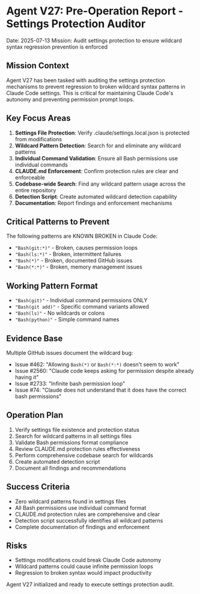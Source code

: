 # Agent V27: Pre-Operation Report - Settings Protection Auditor
Date: 2025-07-13
Mission: Audit settings protection to ensure wildcard syntax regression prevention is enforced

## Mission Context
Agent V27 has been tasked with auditing the settings protection mechanisms to prevent regression to broken wildcard syntax patterns in Claude Code settings. This is critical for maintaining Claude Code's autonomy and preventing permission prompt loops.

## Key Focus Areas
1. **Settings File Protection**: Verify .claude/settings.local.json is protected from modifications
2. **Wildcard Pattern Detection**: Search for and eliminate any wildcard patterns
3. **Individual Command Validation**: Ensure all Bash permissions use individual commands
4. **CLAUDE.md Enforcement**: Confirm protection rules are clear and enforceable
5. **Codebase-wide Search**: Find any wildcard pattern usage across the entire repository
6. **Detection Script**: Create automated wildcard detection capability
7. **Documentation**: Report findings and enforcement mechanisms

## Critical Patterns to Prevent
The following patterns are KNOWN BROKEN in Claude Code:
- `"Bash(git:*)"` - Broken, causes permission loops
- `"Bash(ls:*)"` - Broken, intermittent failures  
- `"Bash(*)"` - Broken, documented GitHub issues
- `"Bash(*:*)"` - Broken, memory management issues

## Working Pattern Format
- `"Bash(git)"` - Individual command permissions ONLY
- `"Bash(git add)"` - Specific command variants allowed
- `"Bash(ls)"` - No wildcards or colons
- `"Bash(python)"` - Simple command names

## Evidence Base
Multiple GitHub issues document the wildcard bug:
- Issue #462: "Allowing `Bash(*)` or `Bash(*:*)` doesn't seem to work"
- Issue #2560: "Claude code keeps asking for permission despite already having it"
- Issue #2733: "Infinite bash permission loop"
- Issue #74: "Claude does not understand that it does have the correct bash permissions"

## Operation Plan
1. Verify settings file existence and protection status
2. Search for wildcard patterns in all settings files
3. Validate Bash permissions format compliance
4. Review CLAUDE.md protection rules effectiveness
5. Perform comprehensive codebase search for wildcards
6. Create automated detection script
7. Document all findings and recommendations

## Success Criteria
- Zero wildcard patterns found in settings files
- All Bash permissions use individual command format
- CLAUDE.md protection rules are comprehensive and clear
- Detection script successfully identifies all wildcard patterns
- Complete documentation of findings and enforcement

## Risks
- Settings modifications could break Claude Code autonomy
- Wildcard patterns could cause infinite permission loops
- Regression to broken syntax would impact productivity

Agent V27 initialized and ready to execute settings protection audit.